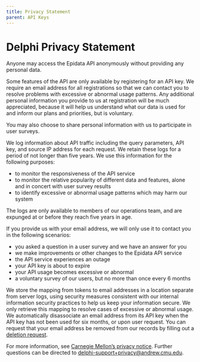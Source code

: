```yaml
---
title: Privacy Statement
parent: API Keys
---
```


# Delphi Privacy Statement

Anyone may access the Epidata API anonymously without providing any personal
data.

Some features of the API are only available by registering for an API key. We
require an email address for all registrations so that we can contact you to
resolve problems with excessive or abnormal usage patterns. Any additional
personal information you provide to us at registration will be much appreciated,
because it will help us understand what our data is used for and inform our
plans and priorities, but is voluntary.

You may also choose to share personal information with us to participate in user
surveys.

We log information about API traffic including the query parameters, API key,
and source IP address for each request. We retain these logs for a period of not
longer than five years. We use this information for the following
purposes:

* to monitor the responsiveness of the API service
* to monitor the relative popularity of different data and features, alone and
  in concert with user survey results
* to identify excessive or abnormal usage patterns which may harm our system

The logs are only available to members of our operations team, and are expunged
at or before they reach five years in age.

If you provide us with your email address, we will only use it to contact you in
the following scenarios:

* you asked a question in a user survey and we have an answer for you
* we make improvements or other changes to the Epidata API service
* the API service experiences an outage
* your API key is about to expire
* your API usage becomes excessive or abnormal
* a voluntary survey of our users, but no more than once every 6 months

We store the mapping from tokens to email addresses in a location separate from
server logs, using security measures consistent with our internal information
security practices to help us keep your information secure. We only retrieve
this mapping to resolve cases of excessive or abnormal usage. We automatically
disassociate an email address from its API key when the API key has not been
used for six months, or upon user request. You can request that your
email address be removed from our records by filling out a
[deletion request](https://api.delphi.cmu.edu/epidata/admin/removal_request).

For more information, see
[Carnegie Mellon’s privacy notice](https://www.cmu.edu/legal/privacy-notice.html).
Further questions can be directed to delphi-support+privacy@andrew.cmu.edu.